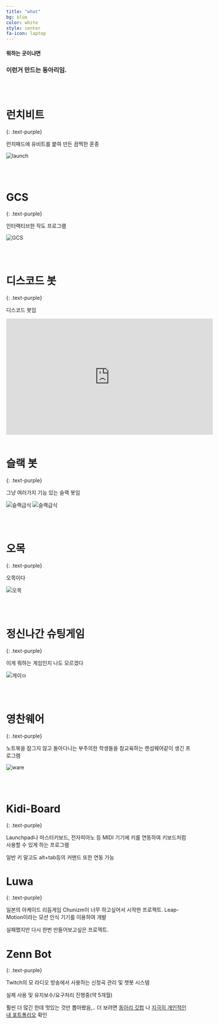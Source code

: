 ```yaml
---
title: "what"
bg: blue
color: white
style: center
fa-icon: laptop
---
```


#### 뭐하는 곳이냐면

### 이런거 만드는 동아리임.

<br>
<br>

# **런치비트**
{: .text-purple}

런치패드에 유비트를 붙여 만든 끔찍한 혼종

![launch](/img/launch.png)

<br>
<br>

# **GCS**
{: .text-purple}

인터랙티브한 작도 프로그램

![GCS](/img/gcs.png)

<br>
<br>

# **디스코드 봇**
{: .text-purple}

디스코드 봇임

<iframe width="560" height="315" src="https://www.youtube.com/embed/vI0WbZdmRtw" frameborder="0" allow="autoplay; encrypted-media" allowfullscreen></iframe>

<br>
<br>

# **슬랙 봇**
{: .text-purple}

그냥 여러가지 기능 있는 슬랙 봇임

![슬랙급식](/img/slack1.png)
![슬랙급식](/img/slack2.png)

<br>
<br>

# **오목**
{: .text-purple}

오목이다

![오목](/img/omok.png)

<br>
<br>

# 정신나간 **슈팅게임**
{: .text-purple}

이게 뭐하는 게임인지 나도 모르겠다

![게이ㅁ](/img/shoot.png)

<br>
<br>

# **영찬웨어**
{: .text-purple}

노트북을 잠그지 않고 돌아다니는 부주의한 학생들을 참교육하는 랜섬웨어같이 생긴 프로그램

![ware](/img/ware.jpg)

<br>
<br>

# **Kidi-Board**
{: .text-purple}

Launchpad나 마스터키보드, 전자피아노 등 MIDI 기기에 키를 연동하여 키보드처럼 사용할 수 있게 하는 프로그램

일반 키 말고도 alt+tab등의 커맨드 또한 연동 가능

# **Luwa**
{: .text-purple}

일본의 아케이드 리듬게임 Chunizm이 너무 하고싶어서 시작한 프로젝트. Leap-Motion이라는 모션 인식 기기를 이용하여 개발

실패했지만 다시 한번 만들어보고싶은 프로젝트.

# **Zenn Bot**
{: .text-purple}

Twitch의 모 라디오 방송에서 사용하는 신청곡 관리 및 챗봇 시스템

실제 사용 및 유지보수/요구처리 진행중(약 5개월)

훨씬 더 많긴 한데 멋있는 것만 뽑아봤음,.. 더 보려면 [동아리 깃헙](https://github.com/Big-BlueBerry) 나 [지극히 개인적인 내 포트폴리오](https://github.com/phillyai/portfolio) 확인